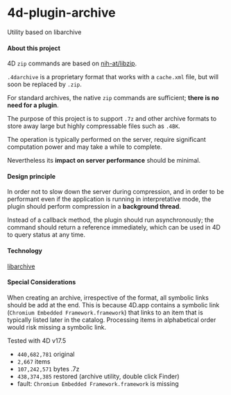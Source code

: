 # 4d-plugin-archive
Utility based on libarchive

#### About this project

4D `zip` commands are based on [nih-at/libzip](https://github.com/nih-at/libzip).

`.4darchive` is a proprietary format that works with a `cache.xml` file, but will soon be replaced by `.zip`.

For standard archives, the native `zip` commands are sufficient; **there is no need for a plugin**.

The purpose of this project is to support `.7z` and other archive formats to store away large but highly compressable files such as `.4BK`.

The operation is typically performed on the server, require significant computation power and may take a while to complete.

Nevertheless its **impact on server performance** should be minimal.

#### Design principle

In order not to slow down the server during compression, and in order to be performant even if the application is running in interpretative mode, the plugin should perform compression in a **background thread**.

Instead of a callback method, the plugin should run asynchronously; the command should return a reference immediately, which can be used in 4D to query status at any time.

#### Technology

[libarchive](https://www.libarchive.org)

#### Special Considerations

When creating an archive, irrespective of the format, all symbolic links should be add at the end. This is because 4D.app contains a symbolic link (`Chromium Embedded Framework.framework`) that links to an item that is typically listed later in the catalog. Processing items in alphabetical order would risk missing a symbolic link. 

Tested with 4D v17.5 

* `440,682,781` original
* `2,667` items
* `107,242,571` bytes .7z
* `438,374,385` restored (archive utility, double click Finder) 
* fault: `Chromium Embedded Framework.framework` is missing
